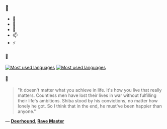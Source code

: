 ### 👋

- 🔭
- 🌱
- 💬
- 📫
- ⚡

#### 🧏

[![Most used languages](https://github-readme-stats-aynah.vercel.app/api/top-langs/?username=aynh&theme=solarized-dark&langs_count=6&layout=compact&hide_title=true)](https://github.com/anuraghazra/github-readme-stats#gh-dark-mode-only)
[![Most used languages](https://github-readme-stats-aynah.vercel.app/api/top-langs/?username=aynh&theme=solarized-light&langs_count=6&layout=compact&hide_title=true)](https://github.com/anuraghazra/github-readme-stats#gh-light-mode-only)

#### 💬

> "It doesn't matter what you achieve in life. It's how you live that really matters. Countless men have lost their lives in war without fulfilling their life's ambitions. Shiba stood by his convictions, no matter how lonely he got. So I think that in the end, he must've been happier than anyone."

&mdash; [**Deerhound**](https://myanimelist.net/character.php?q=Deerhound&cat=character), [**Rave Master**](https://myanimelist.net/search/all?q=Rave%20Master&cat=all)
